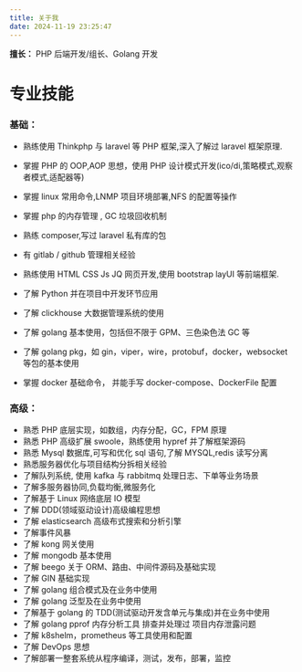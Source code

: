 ```yaml
---
title: 关于我
date: 2024-11-19 23:25:47
---
```


**擅长：** PHP 后端开发/组长、Golang 开发

# 专业技能

### 基础：

- 熟练使用 Thinkphp 与 laravel 等 PHP 框架,深入了解过 laravel 框架原理.

- 掌握 PHP 的 OOP,AOP 思想，使用 PHP 设计模式开发(ico/di,策略模式,观察者模式,适配器等)

- 掌握 linux 常用命令,LNMP 项目环境部署,NFS 的配置等操作

- 掌握 php 的内存管理 , GC 垃圾回收机制

- 熟练 composer,写过 laravel 私有库的包

- 有 gitlab / github 管理相关经验

- 熟练使用 HTML CSS Js JQ 网页开发,使用 bootstrap layUI 等前端框架.

- 了解 Python 并在项目中开发环节应用

- 了解 clickhouse 大数据管理系统的使用

- 了解 golang 基本使用，包括但不限于 GPM、三色染色法 GC 等

- 了解 golang pkg，如 gin，viper，wire，protobuf，docker，websocket 等包的基本使用

- 掌握 docker 基础命令， 并能手写 docker-compose、DockerFile 配置

### 高级：

- 熟悉 PHP 底层实现，如数组，内存分配，GC，FPM 原理
- 熟悉 PHP 高级扩展 swoole，熟练使用 hypref 并了解框架源码
- 熟悉 Mysql 数据库,可写和优化 sql 语句,了解 MYSQL,redis 读写分离
- 熟悉服务器优化与项目结构分拆相关经验
- 了解队列系统, 使用 kafka 与 rabbitmq 处理日志、下单等业务场景
- 了解多服务器协同,负载均衡,微服务化
- 了解基于 Linux 网络底层 IO 模型
- 了解 DDD(领域驱动设计)高级编程思想
- 了解 elasticsearch 高级布式搜索和分析引擎
- 了解事件风暴
- 了解 kong 网关使用
- 了解 mongodb 基本使用
- 了解 beego 关于 ORM、路由、中间件源码及基础实现
- 了解 GIN 基础实现
- 了解 golang 组合模式及在业务中使用
- 了解 golang 泛型及在业务中使用
- 了解基于 golang 的 TDD(测试驱动开发含单元与集成)并在业务中使用
- 了解 golang pprof 内存分析工具 排查并处理过 项目内存泄露问题
- 了解 k8shelm，prometheus 等工具使用和配置
- 了解 DevOps 思想
- 了解部署一整套系统从程序编译，测试，发布，部署，监控
